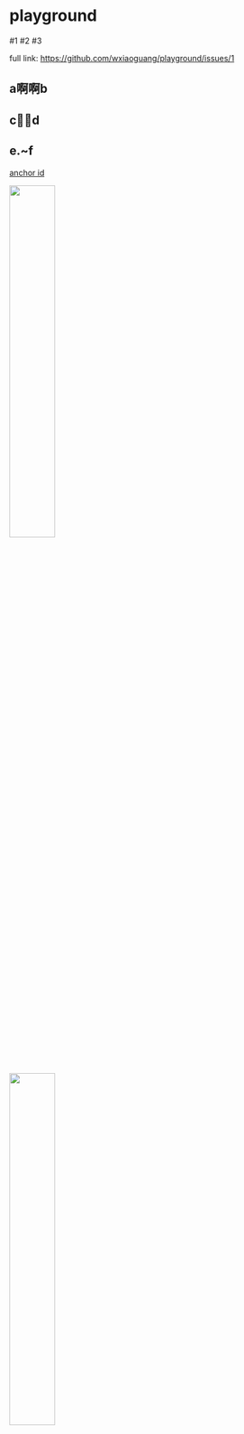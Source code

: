 # playground

#1
#2
#3

full link: https://github.com/wxiaoguang/playground/issues/1


## a啊啊b

## c🤔️🤔️d

## e.~f

<a href="#the-id">anchor id</a>

<a href="/docs/a.png"><img src="/docs/a.png" width="40%"></a>

<img src="/docs/a.png" width="40%">

